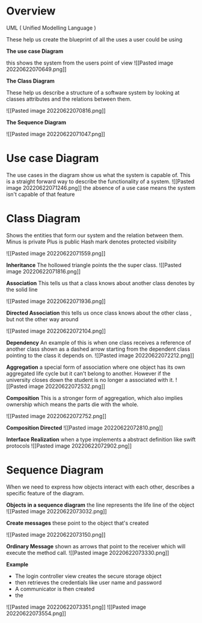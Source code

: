 # Overview 
 UML ( Unified Modelling Language )

These help us create the blueprint of all the uses a user could be using


**The use case Diagram** 

this shows the system from the users point of view 
![[Pasted image 20220622070649.png]]


**The Class Diagram**

These help us describe a structure of a software system by looking at classes attributes and the relations between them.  

![[Pasted image 20220622070816.png]]


**The Sequence Diagram**

![[Pasted image 20220622071047.png]]



# Use case Diagram 
The use cases in the diagram show us what the system is capable of. 
This is a straight forward way to describe the functionality of a system. 
![[Pasted image 20220622071246.png]]
the absence of a use case means the system isn't capable of that feature 

# Class Diagram 
Shows the entities that form our system and the relation between them. 
Minus is private 
Plus is public 
Hash mark denotes protected visibility 

![[Pasted image 20220622071559.png]]

**Inheritance**
The hollowed triangle points the the super class. 
![[Pasted image 20220622071816.png]]

**Association**
This tells us that a class knows about another class denotes by the solid line 

![[Pasted image 20220622071936.png]]

**Directed Association**
this tells us once class knows about the other class , but not the other way around 

![[Pasted image 20220622072104.png]]

**Dependency**
An example of this is when one class receives a reference of another class 
shown as a dashed arrow starting from the dependent class pointing to the class it depends on. 
![[Pasted image 20220622072212.png]]

**Aggregation**
a special form of association where one object has its own aggregated life cycle but it can't belong to another. 
However if the university closes down the student is no longer a associated with it. 
![[Pasted image 20220622072532.png]]


**Composition**
This is a stronger form of aggregation, which also implies ownership which means the parts die with the whole. 

![[Pasted image 20220622072752.png]]

**Composition Directed**
![[Pasted image 20220622072810.png]]

**Interface Realization**
when a type implements a abstract definition like swift protocols 
![[Pasted image 20220622072902.png]]


# Sequence Diagram 
When we need to express how objects interact with each other, describes a specific feature of the diagram. 

**Objects in a sequence diagram**
the line represents the life line of the object 
![[Pasted image 20220622073032.png]]

**Create messages**
these point to the object that's created 

![[Pasted image 20220622073150.png]]

**Ordinary Message**
shown as arrows that point to the receiver which will execute the method call. 
![[Pasted image 20220622073330.png]]

**Example**

- The login controller view creates the secure storage object 
- then retrieves the credentials like user name and password
- A communicator is then created 
- the 

![[Pasted image 20220622073351.png]]
![[Pasted image 20220622073554.png]]
